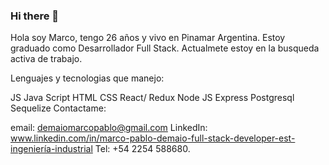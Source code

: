 ### Hi there 👋

<!--
**marco1367/marco1367** is a ✨ _special_ ✨ repository because its `README.md` (this file) appears on your GitHub profile.

Here are some ideas to get you started:

- 🔭 I’m currently working on ...
- 🌱 I’m currently learning ...
- 👯 I’m looking to collaborate on ...
- 🤔 I’m looking for help with ...
- 💬 Ask me about ...
- 📫 How to reach me: ...
- 😄 Pronouns: ...
- ⚡ Fun fact: ...
-->

Hola soy Marco, tengo 26 años y vivo en Pinamar Argentina. Estoy graduado como Desarrollador Full Stack. Actualmete estoy en la busqueda activa de trabajo. 

Lenguajes y tecnologias que manejo:

JS Java Script
HTML
CSS
React/ Redux
Node JS
Express
Postgresql
Sequelize
Contactame:

email: demaiomarcopablo@gmail.com
LinkedIn: www.linkedin.com/in/marco-pablo-demaio-full-stack-developer-est-ingeniería-industrial
Tel: +54 2254 588680.
